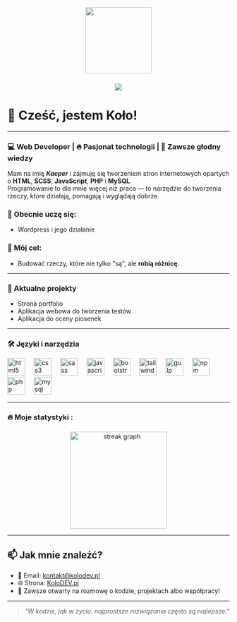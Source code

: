 <div align="center">
  <img height="150" src="https://media.giphy.com/media/M9gbBd9nbDrOTu1Mqx/giphy.gif"  />
</div>

###

<div align="center">
  <img src="https://visitor-badge.laobi.icu/badge?page_id=PoProstuKolo.PoProstuKolo&"  />
</div>

# 👋 Cześć, jestem Koło! 

---

### 💻 Web Developer | 🔥 Pasjonat technologii | 🚀 Zawsze głodny wiedzy

Mam na imię ***Kacper*** i zajmuję się tworzeniem stron internetowych opartych o **HTML**, **SCSS**, **JavaScript**, **PHP** i **MySQL**.  
Programowanie to dla mnie więcej niż praca — to narzędzie do tworzenia rzeczy, które działają, pomagają i wyglądają dobrze.

### 🔎 **Obecnie uczę się**:   
- Wordpress i jego działanie
  

### 🎯 **Mój cel**: 
- Budować rzeczy, które nie tylko "są", ale **robią różnicę**.

---

### 🚀 Aktualne projekty
- Strona portfolio
- Aplikacja webowa do tworzenia testów
- Aplikacja do oceny piosenek
---

### 🛠️ Języki i narzędzia


<div align="left">
  <img src="https://cdn.jsdelivr.net/gh/devicons/devicon/icons/html5/html5-original.svg" height="40" alt="html5 logo"  />
  <img width="12" />
  <img src="https://cdn.jsdelivr.net/gh/devicons/devicon/icons/css3/css3-original.svg" height="40" alt="css3 logo"  />
  <img width="12" />
  <img src="https://cdn.jsdelivr.net/gh/devicons/devicon/icons/sass/sass-original.svg" height="40" alt="sass logo"  />
  <img width="12" />
  <img src="https://cdn.jsdelivr.net/gh/devicons/devicon/icons/javascript/javascript-original.svg" height="40" alt="javascript logo"  />
  <img width="12" />
  <img src="https://cdn.jsdelivr.net/gh/devicons/devicon/icons/bootstrap/bootstrap-original.svg" height="40" alt="bootstrap logo"  />
  <img width="12" />
  <img src="https://cdn.jsdelivr.net/gh/devicons/devicon/icons/tailwindcss/tailwindcss-original-wordmark.svg" height="40" alt="tailwindcss logo"  />
  <img width="12" />
  <img src="https://cdn.jsdelivr.net/gh/devicons/devicon/icons/gulp/gulp-plain.svg" height="40" alt="gulp logo"  />
  <img width="12" />
  <img src="https://cdn.jsdelivr.net/gh/devicons/devicon/icons/npm/npm-original-wordmark.svg" height="40" alt="npm logo"  />
  <img width="12" />
  <img src="https://cdn.jsdelivr.net/gh/devicons/devicon/icons/php/php-original.svg" height="40" alt="php logo"  />
  <img width="12" />
  <img src="https://cdn.jsdelivr.net/gh/devicons/devicon/icons/mysql/mysql-original.svg" height="40" alt="mysql logo"  />
</div>

---

<h3 align="left">🔥   Moje statystyki :</h3>

###

<div align="center">
  <img src="https://streak-stats.demolab.com?user=PoProstuKolo&locale=en&mode=daily&theme=dark&hide_border=false&border_radius=5&order=3" height="220" alt="streak graph"  />
</div>

---

## 📫 Jak mnie znaleźć?
- 📧 Email: kontakt@kolodev.pl
- 🌐 Strona: [KoloDEV.pl](https://kolodev.pl)
- 💬 Zawsze otwarty na rozmowę o kodzie, projektach albo współpracy!

---

> _"W kodzie, jak w życiu: najprostsze rozwiązania często są najlepsze."_ 
